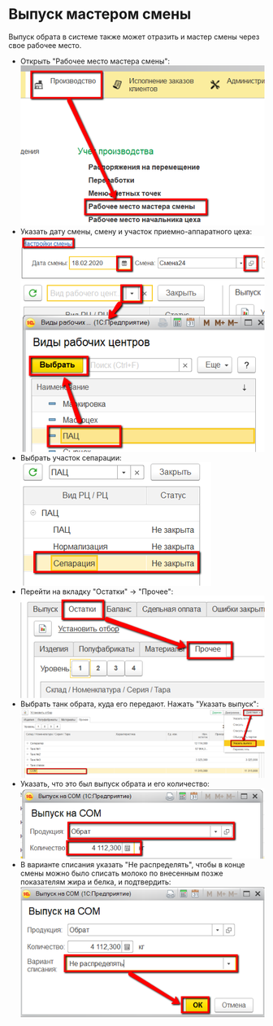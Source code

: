 # Выпуск мастером смены


Выпуск обрата в системе также может отразить и мастер смены через свое
рабочее место.


-   Открыть "Рабочее место мастера смены":  
![](ByShiftWizard.assets/drex_vypusk_masterom_smeny_2_custom.png)
-   Указать дату смены, смену и участок приемно-аппаратного цеха:  
![](ByShiftWizard.assets/drex_vypusk_masterom_smeny_2_custom_2.png)  
![](ByShiftWizard.assets/drex_vypusk_masterom_smeny_2_custom_3.png)
-   Выбрать участок сепарации:  
![](ByShiftWizard.assets/drex_vypusk_masterom_smeny_2_custom_4.png)
-   Перейти на вкладку "Остатки" -\> "Прочее":  
![](ByShiftWizard.assets/drex_vypusk_masterom_smeny_2_custom_5.png)
-   Выбрать танк обрата, куда его передают. Нажать "Указать выпуск":  
![](ByShiftWizard.assets/drex_vypusk_masterom_smeny_2_custom_6.png)
-   Указать, что это был выпуск обрата и его количество:  
![](ByShiftWizard.assets/drex_vypusk_masterom_smeny_2_custom_7.png)
-   В варианте списания указать "Не распределять", чтобы в конце смены
    можно было списать молоко по внесенным позже показателям жира и
    белка, и подтвердить:  
![](ByShiftWizard.assets/drex_vypusk_masterom_smeny_2_custom_8.png)